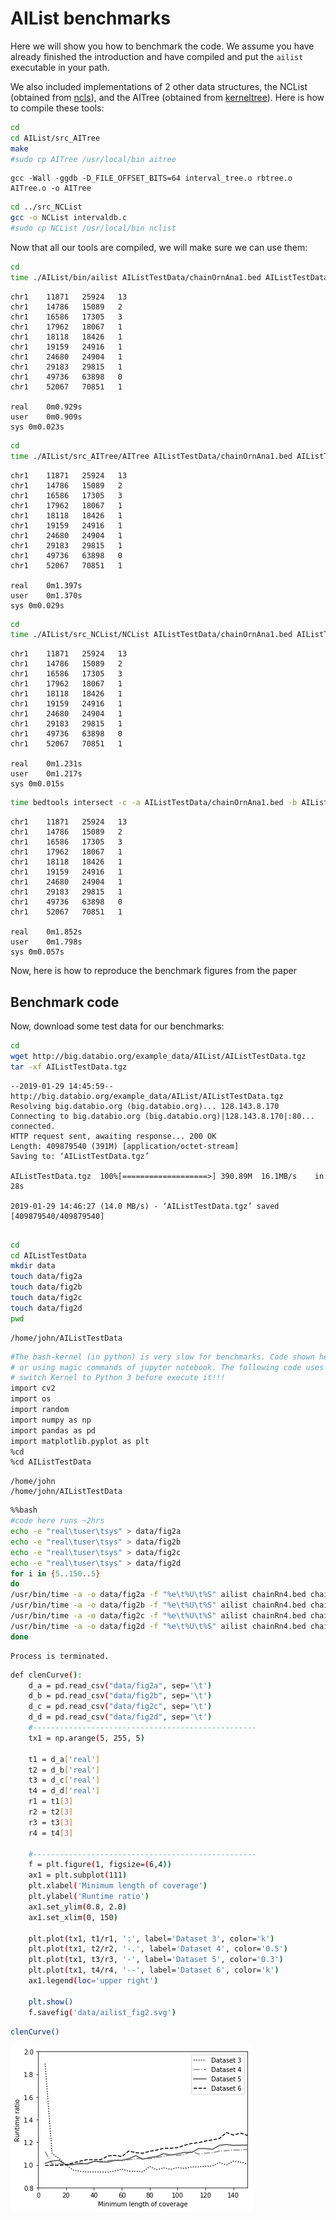 
# AIList benchmarks

Here we will show you how to benchmark the code. We assume you have already finished the introduction and have compiled and put the `ailist` executable in your path.

We also included implementations of 2 other data structures, the NCList (obtained from [ncls](https://github.com/hunt-genes/ncls)), and the AITree (obtained from [kerneltree](https://github.com/biocore-ntnu/kerneltree/)). Here is how to compile these tools:


```bash
cd
cd AIList/src_AITree
make
#sudo cp AITree /usr/local/bin aitree
```

```.output
gcc -Wall -ggdb -D_FILE_OFFSET_BITS=64 interval_tree.o rbtree.o AITree.o -o AITree 

```


```bash
cd ../src_NCList
gcc -o NCList intervaldb.c
#sudo cp NCList /usr/local/bin nclist
```
Now that all our tools are compiled, we will make sure we can use them:

```bash
cd
time ./AIList/bin/ailist AIListTestData/chainOrnAna1.bed AIListTestData/exons.bed | head
```

```.output
chr1	11871	25924	13
chr1	14786	15089	2
chr1	16586	17305	3
chr1	17962	18067	1
chr1	18118	18426	1
chr1	19159	24916	1
chr1	24680	24904	1
chr1	29183	29815	1
chr1	49736	63898	0
chr1	52067	70851	1

real	0m0.929s
user	0m0.909s
sys	0m0.023s

```


```bash
cd
time ./AIList/src_AITree/AITree AIListTestData/chainOrnAna1.bed AIListTestData/exons.bed | head
```

```.output
chr1	11871	25924	13
chr1	14786	15089	2
chr1	16586	17305	3
chr1	17962	18067	1
chr1	18118	18426	1
chr1	19159	24916	1
chr1	24680	24904	1
chr1	29183	29815	1
chr1	49736	63898	0
chr1	52067	70851	1

real	0m1.397s
user	0m1.370s
sys	0m0.029s

```


```bash
cd 
time ./AIList/src_NCList/NCList AIListTestData/chainOrnAna1.bed AIListTestData/exons.bed | head
```

```.output
chr1	11871	25924	13
chr1	14786	15089	2
chr1	16586	17305	3
chr1	17962	18067	1
chr1	18118	18426	1
chr1	19159	24916	1
chr1	24680	24904	1
chr1	29183	29815	1
chr1	49736	63898	0
chr1	52067	70851	1

real	0m1.231s
user	0m1.217s
sys	0m0.015s

```


```bash
time bedtools intersect -c -a AIListTestData/chainOrnAna1.bed -b AIListTestData/exons.bed | head
```

```.output
chr1	11871	25924	13
chr1	14786	15089	2
chr1	16586	17305	3
chr1	17962	18067	1
chr1	18118	18426	1
chr1	19159	24916	1
chr1	24680	24904	1
chr1	29183	29815	1
chr1	49736	63898	0
chr1	52067	70851	1

real	0m1.852s
user	0m1.798s
sys	0m0.057s

```

Now, here is how to reproduce the benchmark figures from the paper

## Benchmark code

Now, download some test data for our benchmarks:


```bash
cd
wget http://big.databio.org/example_data/AIList/AIListTestData.tgz
tar -xf AIListTestData.tgz
```

```.output
--2019-01-29 14:45:59--  http://big.databio.org/example_data/AIList/AIListTestData.tgz
Resolving big.databio.org (big.databio.org)... 128.143.8.170
Connecting to big.databio.org (big.databio.org)|128.143.8.170|:80... connected.
HTTP request sent, awaiting response... 200 OK
Length: 409879540 (391M) [application/octet-stream]
Saving to: ‘AIListTestData.tgz’

AIListTestData.tgz  100%[===================>] 390.89M  16.1MB/s    in 28s     

2019-01-29 14:46:27 (14.0 MB/s) - ‘AIListTestData.tgz’ saved [409879540/409879540]


```


```bash
cd
cd AIListTestData
mkdir data
touch data/fig2a
touch data/fig2b
touch data/fig2c
touch data/fig2d
pwd
```

```.output
/home/john/AIListTestData

```


```bash
#The bash-kernel (in python) is very slow for benchmarks. Code shown here should be run on command line, 
# or using magic commands of jupyter notebook. The following code uses magic commands, so be sure to
# switch Kernel to Python 3 before execute it!!!
import cv2
import os
import random
import numpy as np
import pandas as pd
import matplotlib.pyplot as plt
%cd 
%cd AIListTestData
```

```.output
/home/john
/home/john/AIListTestData

```


```bash
%%bash
#code here runs ~2hrs
echo -e "real\tuser\tsys" > data/fig2a
echo -e "real\tuser\tsys" > data/fig2b
echo -e "real\tuser\tsys" > data/fig2c
echo -e "real\tuser\tsys" > data/fig2d
for i in {5..150..5}
do
/usr/bin/time -a -o data/fig2a -f "%e\t%U\t%S" ailist chainRn4.bed chainOrnAna1.bed -L $i > /dev/null
/usr/bin/time -a -o data/fig2b -f "%e\t%U\t%S" ailist chainRn4.bed chainVicPac2.bed -L $i > /dev/null
/usr/bin/time -a -o data/fig2c -f "%e\t%U\t%S" ailist chainRn4.bed chainXenTro3Link.bed -L $i > /dev/null
/usr/bin/time -a -o data/fig2d -f "%e\t%U\t%S" ailist chainRn4.bed chainMonDom5Link.bed -L $i > /dev/null
done
```

```.output
Process is terminated.

```


```bash
def clenCurve():
    d_a = pd.read_csv("data/fig2a", sep='\t')    
    d_b = pd.read_csv("data/fig2b", sep='\t')  
    d_c = pd.read_csv("data/fig2c", sep='\t')    
    d_d = pd.read_csv("data/fig2d", sep='\t')      
    #--------------------------------------------------
    tx1 = np.arange(5, 255, 5)
    
    t1 = d_a['real']
    t2 = d_b['real'] 
    t3 = d_c['real']
    t4 = d_d['real']    
    r1 = t1[3]
    r2 = t2[3]
    r3 = t3[3]
    r4 = t4[3]
    
    #--------------------------------------------------
    f = plt.figure(1, figsize=(6,4))
    ax1 = plt.subplot(111)  
    plt.xlabel('Minimum length of coverage')
    plt.ylabel('Runtime ratio')    
    ax1.set_ylim(0.8, 2.0)
    ax1.set_xlim(0, 150)
    
    plt.plot(tx1, t1/r1, ':', label='Dataset 3', color='k')    
    plt.plot(tx1, t2/r2, '-.', label='Dataset 4', color='0.5')
    plt.plot(tx1, t3/r3, '-', label='Dataset 5', color='0.3')    
    plt.plot(tx1, t4/r4, '--', label='Dataset 6', color='k')  
    ax1.legend(loc='upper right')
    
    plt.show()
    f.savefig('data/ailist_fig2.svg')
```


```bash
clenCurve()
```


![png](benchmarks_files/benchmarks_15_0.png)



```bash

```
